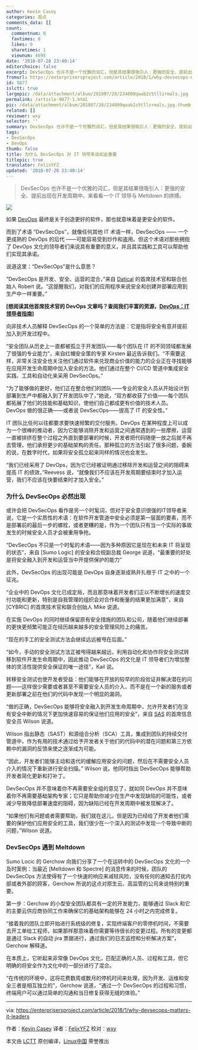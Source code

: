 ```yaml
---
author: Kevin Casey
categories: 观点
comments_data: []
count:
  commentnum: 0
  favtimes: 0
  likes: 0
  sharetimes: 1
  viewnum: 4695
date: '2018-07-28 23:40:14'
editorchoice: false
excerpt: DevSecOps 也许不是一个优雅的词汇，但是其结果很吸引人：更强的安全、提前出现在开发周期中。来看看一个 IT 领导与 Meltdown 的拼搏。
fromurl: https://enterprisersproject.com/article/2018/1/why-devsecops-matters-it-leaders
id: 9877
islctt: true
largepic: /data/attachment/album/201807/28/234009qwab2z5tllzrmals.jpg
permalink: /article-9877-1.html
pic: /data/attachment/album/201807/28/234009qwab2z5tllzrmals.jpg.thumb.jpg
related: []
reviewer: wxy
selector: ''
summary: DevSecOps 也许不是一个优雅的词汇，但是其结果很吸引人：更强的安全、提前出现在开发周期中。来看看一个 IT 领导与 Meltdown 的拼搏。
tags:
- DevSecOps
- DevOps
thumb: false
title: 为什么 DevSecOps 对 IT 领导来说如此重要
titlepic: true
translator: FelixYFZ
updated: '2018-07-28 23:40:14'
---
```



> 
> DevSecOps 也许不是一个优雅的词汇，但是其结果很吸引人：更强的安全、提前出现在开发周期中。来看看一个 IT 领导与 Meltdown 的拼搏。
> 
> 
> 


![](/data/attachment/album/201807/28/234009qwab2z5tllzrmals.jpg)


如果 [DevOps](https://enterprisersproject.com/tags/devops) 最终是关于创造更好的软件，那也就意味着是更安全的软件。


而到了术语 “DevSecOps”，就像任何其他 IT 术语一样，DevSecOps —— 一个更成熟的 DevOps 的后代 ——可能容易受到炒作和盗用。但这个术语对那些拥抱了 DevOps 文化的领导者们来说具有重要的意义，并且其实践和工具可以帮助他们实现其承诺。


说道这里：“DevSecOps”是什么意思？


“DevSecOps 是开发、安全、运营的混合，”来自 [Datical](https://www.datical.com/) 的首席技术官和联合创始人 Robert 说。“这提醒我们，对我们的应用程序来说安全和创建并部署应用到生产中一样重要。”


**[想阅读其他首席技术官的 DevOps 文章吗？查阅我们丰富的资源，[DevOps：IT 领导者指南](https://enterprisersproject.com/devops?sc_cid=70160000000h0aXAAQ)]**


向非技术人员解释 DevSecOps 的一个简单的方法是：它是指将安全有意并提前加入到开发过程中。


“安全团队从历史上一直都被孤立于开发团队——每个团队在 IT 的不同领域都发展了很强的专业能力”，来自红帽安全策的专家 Kirsten 最近告诉我们。“不需要这样，非常关注安全也关注他们通过软件来兑现商业价值的能力的企业正在寻找能够在应用开发生命周期中加入安全的方法。他们通过在整个 CI/CD 管道中集成安全实践、工具和自动化来采用 DevSecOps。”


“为了能够做的更好，他们正在整合他们的团队——专业的安全人员从开始设计到部署到生产中都融入到了开发团队中了，”她说，“双方都收获了价值——每个团队都拓展了他们的技能和基础知识，使他们自己都成更有价值的技术人员。 DevOps 做的很正确——或者说 DevSecOps——提高了 IT 的安全性。”


IT 团队比任何以往都要求要快速频繁的交付服务。DevOps 在某种程度上可以成为一个很棒的推动者，因为它能够消除开发和运营之间通常遇到的一些摩擦，运营一直被排挤在整个过程之外直到要部署的时候，开发者把代码随便一放之后就不再去管理，他们承担更少的基础架构的责任。那种孤立的方法引起了很多问题，委婉的说，在数字时代，如果将安全孤立起来同样的情况也会发生。


“我们已经采用了 DevOps，因为它已经被证明通过移除开发和运营之间的阻碍来提高 IT 的绩效，”Reevess 说，“就像我们不应该在开发周期要结束时才加入运营，我们不应该在快要结束时才加入安全。”


### 为什么 DevSecOps 必然出现


或许会把 DevSecOps 看作是另一个时髦词，但对于安全意识很强的IT领导者来说，它是一个实质性的术语：在软件开发管道中安全必须是第一层面的要素，而不是部署前的最后一步的螺栓，或者更糟的是，作为一个团队只有当一个实际的事故发生的时候安全人员才会被重用争抢。


“DevSecOps 不只是一个时髦的术语——因为多种原因它是现在和未来 IT 将呈现的状态”，来自 [Sumo Logic] 的安全和合规副总裁 George 说道，“最重要的好处是将安全融入到开发和运营当中开提供保护的能力”


此外，DevSecOps 的出现可能是 DevOps 自身逐渐成熟并扎根于 IT 之中的一个征兆。


“企业中的 DevOps 文化已成定局，而且那意味着开发者们正以不断增长的速度交付功能和更新，特别是自我管理的组织会对合作和衡量的结果更加满意”，来自 [CYBRIC] 的首席技术官和联合创始人 Mike 说道。


在实施 DevOps 的同时继续保留原有安全措施的团队和公司，随着他们继续部署的更快更频繁可能正在经历越来越多的安全管理风险上的痛苦。


“现在的手工的安全测试方法会继续远远被甩在后面。”


“如今，手动的安全测试方法正被甩得越来越远，利用自动化和协作将安全测试转移到软件开发生命周期中，因此推动 DevSecOps 的文化是 IT 领导者们为增加整体的灵活性提供安全保证的唯一途径”，Kail 说。


转移安全测试也使开发者受益：他们能够在开放的较早的阶段验证并解决潜在的问题——这样很少需要或者甚至不需要安全人员的介入，而不是在一个新的服务或者更新部署之前在他们的代码中发现一个明显的漏洞。


“做的正确，DevSecOps 能够将安全融入到开发生命周期中，允许开发者们在没有安全中断的情况下更加快速容易的保证他们应用的安全”，来自 [SAS](https://www.sas.com/en_us/home.html) 的首席信息安全员 Wilson 说道。


Wilson 指出静态（SAST）和源组合分析（SCA）工具，集成到团队的持续交付管道中，作为有用的技术通过给予开发者关于他们的代码中的潜在问题和第三方依赖中的漏洞的反馈来使之逐渐成为可能。


“因此，开发者们能够主动和迭代的缓解应用安全的问题，然后在不需要安全人员介入的情况下重新进行安全扫描。” Wilson 说。他同时指出 DevSecOps 能够帮助开发者简化更新和打补丁。


DevSecOps 并不意味着你不再需要安全组的意见了，就如同 DevOps 并不意味着你不再需要基础架构专家；它只是帮助你减少在生产中发现缺陷的可能性，或者减少导致降低部署速度的阻碍，因为缺陷已经在开发周期中被发现解决了。


“如果他们有问题或者需要帮助，我们就在这儿，但是因为已经给了开发者他们需要的保护他们应用安全的工具，我们很少在一个深入的测试中发现一个导致中断的问题，”Wilson 说道。


### DevSecOps 遇到 Meltdown


Sumo Locic 的 Gerchow 向我们分享了一个在运转中的 DevSecOps 文化的一个及时案例：当最近 [Meltdown 和 Spectre] 的消息传来的时候，团队的 DevSecOps 方法使得有了一个快速的响应来减轻风险，没有任何的通知去打扰内部或者外部的顾客，Gerchow 所说的这点对原生云、高监管的公司来说特别的重要。


第一步：Gerchow 的小型安全团队都具有一定的开发能力，能够通过 Slack 和它的主要云供应商协同工作来确保它的基础架构能够在 24 小时之内完成修复。


“接着我的团队立即开始进行系统级的修复，实现终端客户的零停机时间，不需要去开工单给工程师，如果那样那意味着你需要等待很长的变更过程。所有的变更都是通过 Slack 的自动 jira 票据进行，通过我们的日志监控和分析解决方案”，Gerchow 解释道。


在本质上，它听起来非常像 DevOps 文化，匹配正确的人员、过程和工具，但它明确的将安全作为文化中的一部分进行了混合。


“在传统的环境中，这将花费数周或数月的停机时间来处理，因为开发、运维和安全三者是相互独立的”，Gerchow 说道，“通过一个 DevSecOps 的过程和习惯，终端用户可以通过简单的沟通和当日修复获得无缝的体验。”




---


via: <https://enterprisersproject.com/article/2018/1/why-devsecops-matters-it-leaders>


作者：[Kevin Casey](https://enterprisersproject.com/user/kevin-casey) 译者：[FelixYFZ](https://github.com/FelixYFZ) 校对：[wxy](https://github.com/wxy)


本文由 [LCTT](https://github.com/LCTT/TranslateProject) 原创编译，[Linux中国](https://linux.cn/) 荣誉推出